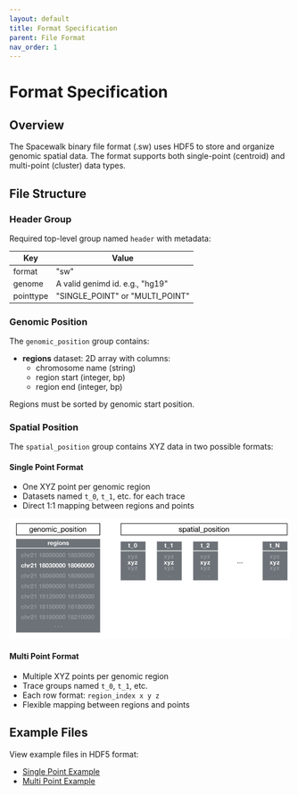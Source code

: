 ```yaml
---
layout: default
title: Format Specification
parent: File Format
nav_order: 1
---
```


# Format Specification

## Overview

The Spacewalk binary file format (.sw) uses HDF5 to store and organize genomic spatial data. The format supports both single-point (centroid) and multi-point (cluster) data types.

## File Structure

### Header Group
Required top-level group named `header` with metadata:

| Key       | Value                           |
|-----------|---------------------------------|
| format    | "sw"                           |
| genome    | A valid genimd id. e.g., "hg19" |
| pointtype | "SINGLE_POINT" or "MULTI_POINT" |

### Genomic Position
The `genomic_position` group contains:

- **regions** dataset: 2D array with columns:
  - chromosome name (string)
  - region start (integer, bp)
  - region end (integer, bp)

Regions must be sorted by genomic start position.

### Spatial Position
The `spatial_position` group contains XYZ data in two possible formats:

#### Single Point Format
- One XYZ point per genomic region
- Datasets named `t_0`, `t_1`, etc. for each trace
- Direct 1:1 mapping between regions and points

![Single Point Association](../wiki-content/img/region-xyz-single-point.jpg)

#### Multi Point Format
- Multiple XYZ points per genomic region
- Trace groups named `t_0`, `t_1`, etc.
- Each row format: `region_index x y z`
- Flexible mapping between regions and points

## Example Files

View example files in HDF5 format:
- [Single Point Example](https://myhdf5.hdfgroup.org/view?url=https%3A%2F%2Fgithub.com%2Fturner%2Fswt2sw%2Fblob%2Fmain%2Fball-and-stick.sw)
- [Multi Point Example](https://myhdf5.hdfgroup.org/view?url=https%3A%2F%2Fgithub.com%2Fturner%2Fswt2sw%2Fblob%2Fmain%2Fpointcloud-missing-genomic-regions.sw)
